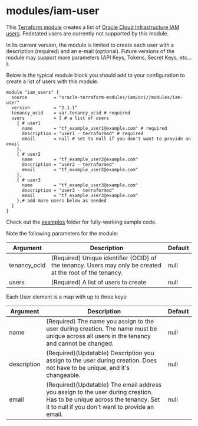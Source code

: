 # modules/iam-user

This [Terraform module](https://www.terraform.io/docs/modules/index.html) creates a list of [Oracle Cloud Infrastructure  IAM users](https://docs.cloud.oracle.com/iaas/Content/Identity/Tasks/managingusers.htm). Fedetated users are currently not supported by this module.

In its current version, the module is limited to create each user with a description (required) and an e-mail (optional). Future versions of the module may support more parameters (API Keys, Tokens, Secret Keys, etc... ).

Below is the typical module block you should add to your configuration to create a list of users with this module.

```hcl
module "iam_users" {
  source          = "oracle-terraform-modules/iam/oci//modules/iam-user"
  version         = "2.1.1"
  tenancy_ocid    = var.tenancy_ocid # required
  users           = [ # a list of users
    { # user1
      name        = "tf_example_user1@example.com" # required
      description = "user1 - terraformed" # required
      email       = null # set to null if you don't want to provide an email 
    },
    { # user2
      name        = "tf_example_user2@example.com"
      description = "user2 - terraformed"
      email       = "tf_example_user2@example.com"
    },
    { # user3
      name        = "tf_example_user3@example.com"
      description = "user3 - terraformed"
      email       = "tf_example_user3@example.com"
    },# add more users below as needed
  ]
}
```

Check out the [examples](../../example/README.md) folder for fully-working sample code.

Note the following parameters for the module:

Argument | Description | Default
--- | --- | ---
tenancy_ocid | (Required) Unique identifier (OCID) of the tenancy. Users may only be created at the root of the tenancy. | null
users | (Required) A list of users to create | null

Each User element is a map with up to three keys:

Argument | Description | Default
--- | --- | ---
name | (Required) The name you assign to the user during creation. The name must be unique across all users in the tenancy and cannot be changed. | null
description | (Required)(Updatable) Description you assign to the user during creation. Does not have to be unique, and it's changeable. | null
email | (Required)(Updatable) The email address you assign to the user during creation. Has to be unique across the tenancy. Set it to null if you don't want to provide an email. | null
